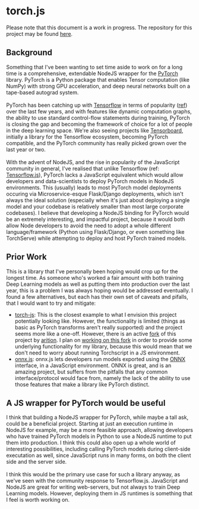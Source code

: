 # torch.js
Please note that this document is a work in progress. The repository for this project may be found [here](https://github.com/raghavmecheri/ptjs).
## Background
Something that I've been wanting to set time aside to work on for a long time is a comprehensive, extendable NodeJS wrapper for the [PyTorch](https://github.com/pytorch/pytorch) library. PyTorch is a Python package that enables Tensor computation (like NumPy) with strong GPU acceleration, and deep neural networks built on a tape-based autograd system.<br><br>
PyTorch has been catching up with [Tensorflow](https://www.tensorflow.org/) in terms of popularity ([ref](https://towardsdatascience.com/is-pytorch-catching-tensorflow-ca88f9128304)) over the last few years, and with features like dynamic computation graphs, the ability to use standard control-flow statements during training, PyTorch is closing the gap and becoming the framework of choice for a lot of people in the deep learning space. We're also seeing projects like [Tensorboard](https://pytorch.org/tutorials/recipes/recipes/tensorboard_with_pytorch.html), initially a library for the Tensorflow ecosystem, becoming PyTorch compatible, and the PyTorch community has really picked grown over the last year or two.<br><br>
With the advent of NodeJS, and the rise in popularity of the JavaScript community in general, I've realised that unlike Tensorflow (ref: [Tensorflow.js](https://www.tensorflow.org/js)), PyTorch lacks a JavaScript equivalent which would allow developers and data-scientists to deploy PyTorch models in NodeJS environments. This (usually) leads to most PyTorch model deployments occuring via Microservice-esque Flask/Django deployments, which isn't always the ideal solution (especially when it's just about deploying a single model and your codebase is relatively smaller than most large corporate codebases). I believe that developing a NodeJS binding for PyTorch would be an extremely interesting, and impactful project, because it would both allow Node developers to avoid the need to adopt a whole different language/framework (Python using Flask/Django, or even something like TorchServe) while attempting to deploy and host PyTorch trained models.<br>
## Prior Work
This is a library that I've personally been hoping would crop up for the longest time. As someone who's worked a fair amount with both training Deep Learning models as well as putting them into production over the last year, this is a problem I was always hoping would be addressed eventually. I found a few alternatives, but each has their own set of caveats and pifalls, that I would want to try and mitigate:

 - [torch-js](https://github.com/torch-js/torch-js): This is the closest example to what I envision this project potentially looking like. However, the functionality is limited (things as basic as PyTorch transforms aren't really supported) and the project seems more like a one-off. However, there is an active [fork](https://github.com/arition/torch-js) of this project by [arition](https://github.com/arition). I plan on [working on this fork](https://github.com/raghavmecheri/torch-js) in order to provide some underlying functionality for my library, because this would mean that we don't need to worry about running Torchscript in a JS environment.
 - [onnx.js](https://github.com/microsoft/onnxjs): onnx.js lets developers run models exported using the [ONNX](https://onnx.ai/) interface, in a JavaScript environment. ONNX is great, and is an amazing project, but suffers from the pitfalls that any common interface/protocol would face from, namely the lack of the ability to use those features that make a library like PyTorch distinct.
## A JS wrapper for PyTorch would be useful
I think that building a NodeJS wrapper for PyTorch, while maybe a tall ask, could be a beneficial project. Starting at just an execution runtime in NodeJS for example, may be a more feasible approach, allowing developers who have trained PyTorch models in Python to use a NodeJS runtime to put them into production. I think this could also open up a whole world of interesting possibilities, including calling PyTorch models during client-side executation as well, since JavaScript runs in many forms, on both the client side and the server side.<br><br>I think this would be the primary use case for such a library anyway, as we've seen with the community response to Tensorflow.js. JavaScript and NodeJS are great for writing web-servers, but not always to train Deep Learning models. However, deploying them in JS runtimes is something that I feel is worth working on. 

